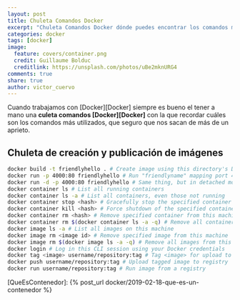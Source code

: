 ```yaml
---
layout: post
title: Chuleta Comandos Docker
excerpt: "Chuleta Comandos Docker dónde puedes encontrar los comandos más utilizados con los contenedores Docker."
categories: docker
tags: [docker]
image:
  feature: covers/container.png
  credit: Guillaume Bolduc
  creditlink: https://unsplash.com/photos/uBe2mknURG4
comments: true
share: true
author: victor_cuervo
---
```


Cuando trabajamos con [Docker][Docker] siempre es bueno el tener a mano una **culeta comandos [Docker][Docker]** con la que recordar cuáles son los comandos más utilizados, que seguro que nos sacan de más de un aprieto.

## Chuleta de creación y publicación de imágenes

~~~sh
docker build -t friendlyhello . # Create image using this directory's Dockerfile
docker run -p 4000:80 friendlyhello # Run "friendlyname" mapping port 4000 to 80
docker run -d -p 4000:80 friendlyhello # Same thing, but in detached mode
docker container ls # List all running containers
docker container ls -a # List all containers, even those not running
docker container stop <hash> # Gracefully stop the specified container
docker container kill <hash> # Force shutdown of the specified container
docker container rm <hash> # Remove specified container from this machine
docker container rm $(docker container ls -a -q) # Remove all containers
docker image ls -a # List all images on this machine
docker image rm <image id> # Remove specified image from this machine
docker image rm $(docker image ls -a -q) # Remove all images from this machine
docker login # Log in this CLI session using your Docker credentials
docker tag <image> username/repository:tag # Tag <image> for upload to registry
docker push username/repository:tag # Upload tagged image to registry
docker run username/repository:tag # Run image from a registry
~~~






[QueEsContenedor]: {% post_url docker/2019-02-18-que-es-un-contenedor %}

